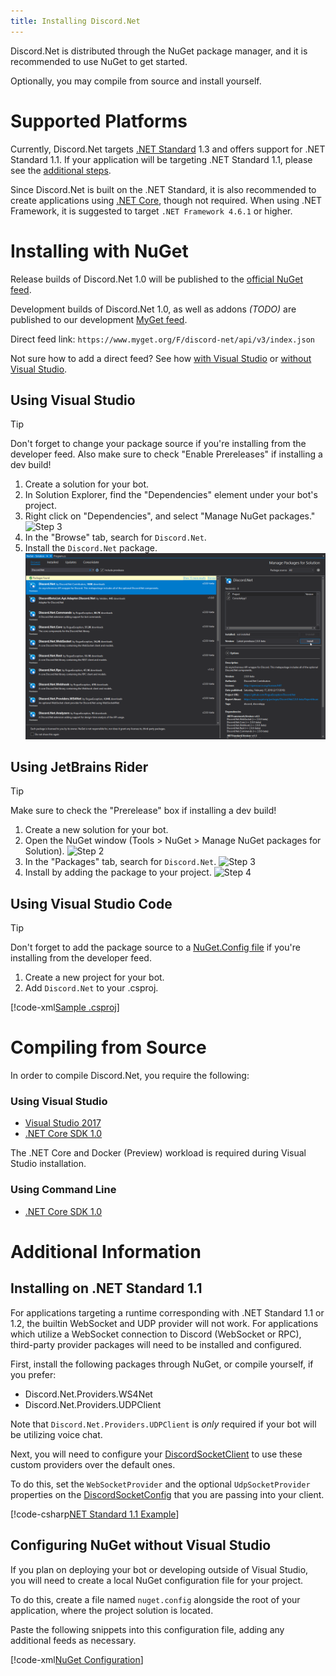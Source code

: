 ```yaml
---
title: Installing Discord.Net
---
```


Discord.Net is distributed through the NuGet package manager, and it
is recommended to use NuGet to get started.

Optionally, you may compile from source and install yourself.

# Supported Platforms

Currently, Discord.Net targets [.NET Standard] 1.3 and offers support
for .NET Standard 1.1. If your application will be targeting .NET
Standard 1.1, please see the [additional steps].

Since Discord.Net is built on the .NET Standard, it is also
recommended to create applications using [.NET Core], though not 
required. When using .NET Framework, it is suggested to target
`.NET Framework 4.6.1` or higher.

[.NET Standard]: https://docs.microsoft.com/en-us/dotnet/articles/standard/library
[.NET Core]: https://docs.microsoft.com/en-us/dotnet/articles/core/
[additional steps]: #installing-on-net-standard-11

# Installing with NuGet

Release builds of Discord.Net 1.0 will be published to the
[official NuGet feed].

Development builds of Discord.Net 1.0, as well as addons *(TODO)* are
published to our development [MyGet feed].

Direct feed link: `https://www.myget.org/F/discord-net/api/v3/index.json`

Not sure how to add a direct feed? See how [with Visual Studio] or 
[without Visual Studio].

[official NuGet feed]: https://nuget.org
[MyGet feed]: https://www.myget.org/feed/Packages/discord-net
[with Visual Studio]: https://docs.microsoft.com/en-us/nuget/tools/package-manager-ui#package-sources
[without Visual Studio]: #configuring-nuget-without-visual-studio

## Using Visual Studio

> [!TIP]
>Don't forget to change your package source if you're installing from
the developer feed.
>Also make sure to check "Enable Prereleases" if installing a dev
build!

1. Create a solution for your bot.
2. In Solution Explorer, find the "Dependencies" element under your
bot's project.
3. Right click on "Dependencies", and select "Manage NuGet packages."
![Step 3](images/install-vs-deps.png)
4. In the "Browse" tab, search for `Discord.Net`.
5. Install the `Discord.Net` package.
![Step 5](images/install-vs-nuget.png)

## Using JetBrains Rider

> [!TIP]
Make sure to check the "Prerelease" box if installing a dev build!

1. Create a new solution for your bot.
2. Open the NuGet window (Tools > NuGet > Manage NuGet packages for
Solution).
![Step 2](images/install-rider-nuget-manager.png)
3. In the "Packages" tab, search for `Discord.Net`.
![Step 3](images/install-rider-search.png)
4. Install by adding the package to your project.
![Step 4](images/install-rider-add.png)

## Using Visual Studio Code

> [!TIP]
Don't forget to add the package source to a [NuGet.Config file] if
you're installing from the developer feed.

1. Create a new project for your bot.
2. Add `Discord.Net` to your .csproj.

[!code-xml[Sample .csproj](samples/project.csproj)]

[NuGet.Config file]: #configuring-nuget-without-visual-studio

# Compiling from Source

In order to compile Discord.Net, you require the following:

### Using Visual Studio

- [Visual Studio 2017](https://www.visualstudio.com/)
- [.NET Core SDK 1.0](https://www.microsoft.com/net/download/core#/sdk)

The .NET Core and Docker (Preview) workload is required during Visual
Studio installation.

### Using Command Line

- [.NET Core SDK 1.0](https://www.microsoft.com/net/download/core#/sdk)

# Additional Information

## Installing on .NET Standard 1.1

For applications targeting a runtime corresponding with .NET Standard
1.1 or 1.2, the builtin WebSocket and UDP provider will not work. For
applications which utilize a WebSocket connection to Discord
(WebSocket or RPC), third-party provider packages will need to be
installed and configured.

First, install the following packages through NuGet, or compile
yourself, if you prefer:

- Discord.Net.Providers.WS4Net
- Discord.Net.Providers.UDPClient

Note that `Discord.Net.Providers.UDPClient` is _only_ required if your
bot will be utilizing voice chat.

Next, you will need to configure your [DiscordSocketClient] to use
these custom providers over the default ones.

To do this, set the `WebSocketProvider` and the optional
`UdpSocketProvider` properties on the [DiscordSocketConfig] that you
are passing into your client.

[!code-csharp[NET Standard 1.1 Example](samples/netstd11.cs)]

[DiscordSocketClient]: xref:Discord.WebSocket.DiscordSocketClient
[DiscordSocketConfig]: xref:Discord.WebSocket.DiscordSocketConfig

## Configuring NuGet without Visual Studio

If you plan on deploying your bot or developing outside of Visual
Studio, you will need to create a local NuGet configuration file for
your project.

To do this, create a file named `nuget.config` alongside the root of
your application, where the project solution is located.

Paste the following snippets into this configuration file, adding any
additional feeds as necessary.

[!code-xml[NuGet Configuration](samples/nuget.config)]
